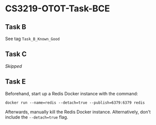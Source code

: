 # CS3219-OTOT-Task-BCE

## Task B

See tag `Task_B_Known_Good`

## Task C

*Skipped*

## Task E

Beforehand, start up a Redis Docker instance with the command:
```
docker run --name=redis --detach=true --publish=6379:6379 redis
```
Afterwards, manually kill the Redis Docker instance. 
Alternatively, don't include the `--detach=true` flag.